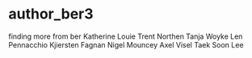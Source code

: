# author_ber3
finding more from ber
Katherine Louie
Trent Northen
Tanja Woyke
Len Pennacchio
Kjiersten Fagnan
Nigel Mouncey
Axel Visel
Taek Soon Lee

